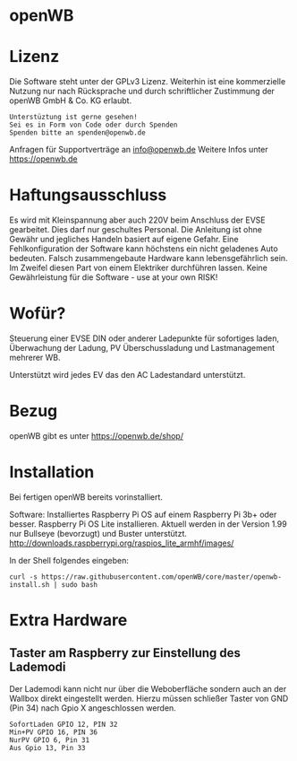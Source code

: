 # openWB

# Lizenz
Die Software steht unter der GPLv3 Lizenz. Weiterhin ist eine kommerzielle Nutzung nur nach Rücksprache und durch schriftlicher Zustimmung der openWB GmbH & Co. KG erlaubt.

	Unterstüztung ist gerne gesehen!
	Sei es in Form von Code oder durch Spenden
	Spenden bitte an spenden@openwb.de

Anfragen für Supportverträge an info@openwb.de
Weitere Infos unter https://openwb.de

# Haftungsausschluss
Es wird mit Kleinspannung aber auch 220V beim Anschluss der EVSE gearbeitet. 
Dies darf nur geschultes Personal. Die Anleitung ist ohne Gewähr und jegliches Handeln basiert auf eigene Gefahr.
Eine Fehlkonfiguration der Software kann höchstens ein nicht geladenes Auto bedeuten.
Falsch zusammengebaute Hardware kann lebensgefährlich sein. Im Zweifel diesen Part von einem Elektriker durchführen lassen.
Keine Gewährleistung für die Software - use at your own RISK!

# Wofür?
Steuerung einer EVSE DIN oder anderer Ladepunkte für sofortiges laden, Überwachung der Ladung, PV Überschussladung und Lastmanagement mehrerer WB.

Unterstützt wird jedes EV das den AC Ladestandard unterstützt.

# Bezug
openWB gibt es unter https://openwb.de/shop/

# Installation

Bei fertigen openWB bereits vorinstalliert.

Software:
Installiertes Raspberry Pi OS auf einem Raspberry Pi 3b+ oder besser.
Raspberry Pi OS Lite installieren. Aktuell werden in der Version 1.99 nur Bullseye (bevorzugt) und Buster unterstützt.
http://downloads.raspberrypi.org/raspios_lite_armhf/images/

In der Shell folgendes eingeben:

	curl -s https://raw.githubusercontent.com/openWB/core/master/openwb-install.sh | sudo bash

# Extra Hardware

## Taster am Raspberry zur Einstellung des Lademodi

Der Lademodi kann nicht nur über die Weboberfläche sondern auch an der Wallbox direkt eingestellt werden.
Hierzu müssen schließer Taster von GND (Pin 34) nach Gpio X  angeschlossen werden.

	SofortLaden GPIO 12, PIN 32
	Min+PV GPIO 16, PIN 36
	NurPV GPIO 6, Pin 31
	Aus Gpio 13, Pin 33

